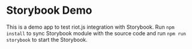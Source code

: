 # Storybook Demo

This is a demo app to test riot.js integration with Storybook. Run `npm install` to sync Storybook module with the source code and run `npm run storybook` to start the Storybook.
